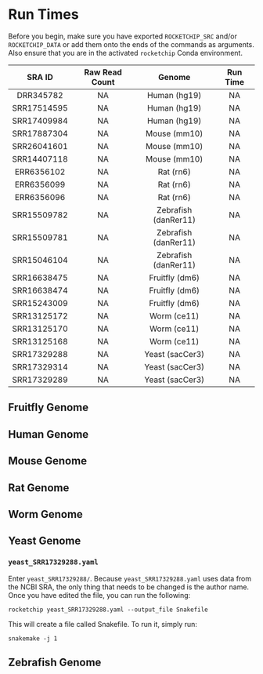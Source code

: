 # Run Times

Before you begin, make sure you have exported `ROCKETCHIP_SRC` and/or `ROCKETCHIP_DATA` or add them onto the ends of the commands as arguments. Also ensure that you are in the activated `rocketchip` Conda environment.

| SRA ID      | Raw Read Count | Genome               | Run Time |
| :---------: | :------------: | :------------------: | :------: |
| DRR345782   |       NA       | Human (hg19)         |    NA    |
| SRR17514595 |       NA       | Human (hg19)         |    NA    | 
| SRR17409984 |       NA       | Human (hg19)         |    NA    |
| SRR17887304 |       NA       | Mouse (mm10)         |    NA    |
| SRR26041601 |       NA       | Mouse (mm10)         |    NA    |
| SRR14407118 |       NA       | Mouse (mm10)         |    NA    |
| ERR6356102  |       NA       | Rat (rn6)            |    NA    |
| ERR6356099  |       NA       | Rat (rn6)            |    NA    |
| ERR6356096  |       NA       | Rat (rn6)            |    NA    |
| SRR15509782 |       NA       | Zebrafish (danRer11) |    NA    |
| SRR15509781 |       NA       | Zebrafish (danRer11) |    NA    |
| SRR15046104 |       NA       | Zebrafish (danRer11) |    NA    |
| SRR16638475 |       NA       | Fruitfly (dm6)       |    NA    |
| SRR16638474 |       NA       | Fruitfly (dm6)       |    NA    |
| SRR15243009 |       NA       | Fruitfly (dm6)       |    NA    |
| SRR13125172 |       NA       | Worm (ce11)          |    NA    |
| SRR13125170 |       NA       | Worm (ce11)          |    NA    |
| SRR13125168 |       NA       | Worm (ce11)          |    NA    |
| SRR17329288 |       NA       | Yeast (sacCer3)      |    NA    |
| SRR17329314 |       NA       | Yeast (sacCer3)      |    NA    |
| SRR17329289 |       NA       | Yeast (sacCer3)      |    NA    |

## Fruitfly Genome

## Human Genome

## Mouse Genome

## Rat Genome

## Worm Genome

## Yeast Genome 

### `yeast_SRR17329288.yaml`

Enter `yeast_SRR17329288/`. Because `yeast_SRR17329288.yaml` uses data from the NCBI SRA, the only thing that needs to be changed is the author name. Once you have edited the file, you can run the following:

```
rocketchip yeast_SRR17329288.yaml --output_file Snakefile
```

This will create a file called Snakefile. To run it, simply run:

```
snakemake -j 1
```

## Zebrafish Genome

